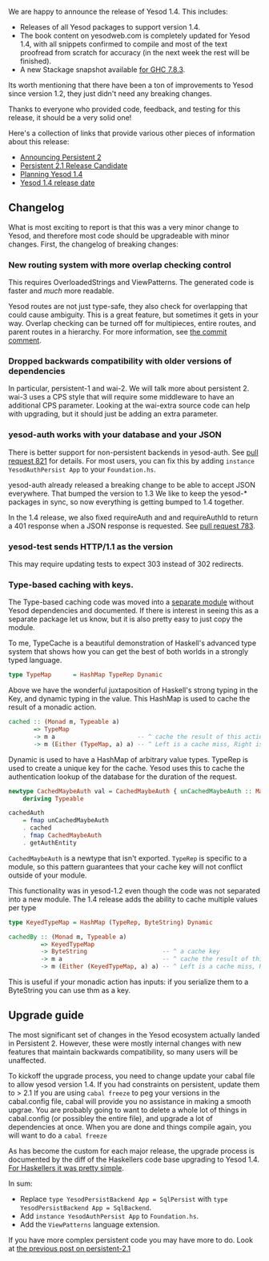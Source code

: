 We are happy to announce the release of Yesod 1.4. This includes:

* Releases of all Yesod packages to support version 1.4.
* The book content on yesodweb.com is completely updated for Yesod 1.4, with all snippets confirmed to compile and most of the text proofread from scratch for accuracy (in the next week the rest will be finished).
* A new Stackage snapshot available [for GHC 7.8.3](http://www.stackage.org/stackage/23593406b773a232ea760d2e50bf5d56d0a99c4e).

Its worth mentioning that there have been a ton of improvements to Yesod since version 1.2, they just didn't need any breaking changes.

Thanks to everyone who provided code, feedback, and testing for this release, it
should be a very solid one!

Here's a collection of links that provide various other pieces of information about this release:

* [Announcing Persistent 2](http://www.yesodweb.com/blog/2014/08/announcing-persistent-2)
* [Persistent 2.1 Release Candidate](http://www.yesodweb.com/blog/2014/09/persistent-2)
* [Planning Yesod 1.4](http://www.yesodweb.com/blog/2014/09/planning-yesod-1-4)
* [Yesod 1.4 release date](https://groups.google.com/d/msg/yesodweb/7leiDXHe1M8/oEWH83twOK0J)


## Changelog

What is most exciting to report is that this was a very minor change to Yesod, and
therefore most code should be upgradeable with minor changes. First, the
changelog of breaking changes:


### New routing system with more overlap checking control

This requires OverloadedStrings and ViewPatterns.
The generated code is faster and *much* more readable.

Yesod routes are not just type-safe, they also check for overlapping that could cause ambiguity. This is a great feature, but sometimes it gets in your way.
Overlap checking can be turned off for multipieces, entire routes, and parent routes in a hierarchy. For more information, see [the commit comment](https://github.com/yesodweb/yesod/commit/e23c78f2ce60591574a177de9f3ce5d634384e4a).


### Dropped backwards compatibility with older versions of dependencies

In particular, persistent-1 and wai-2. We will talk more about persistent 2.
wai-3 uses a CPS style that will require some middleware to have an additional CPS parameter.
Looking at the wai-extra source code can help with upgrading, but it should just be adding an extra parameter.


### yesod-auth works with your database and your JSON

There is better support for non-persistent backends in yesod-auth. See [pull request 821](https://github.com/yesodweb/yesod/pull/821) for details. For most users, you can fix this by adding `instance YesodAuthPersist App` to your `Foundation.hs`.

yesod-auth already released a breaking change to be able to accept JSON everywhere.
That bumped the version to 1.3
We like to keep the yesod-\* packages in sync, so now everything is getting bumped to 1.4 together.

In the 1.4 release, we also fixed requireAuth and and requireAuthId to return a 401 response when a JSON response is requested. See [pull request 783](https://github.com/yesodweb/yesod/pull/783).


### yesod-test sends HTTP/1.1 as the version

This may require updating tests to expect 303 instead of 302 redirects.


### Type-based caching with keys.

The Type-based caching code was moved into a [separate module](https://github.com/yesodweb/yesod/blob/yesod-1.4/yesod-core/Yesod/Core/TypeCache.hs) without Yesod dependencies and documented. If there is interest in seeing this as a separate package let us know, but it is also pretty easy to just copy the module.

To me, TypeCache is a beautiful demonstration of Haskell's advanced type system that shows how you can get the best of both worlds in a strongly typed language.

``` haskell
type TypeMap      = HashMap TypeRep Dynamic
```

Above we have the wonderful juxtaposition of Haskell's strong typing in the Key, and dynamic typing in the value. This HashMap is used to cache the result of a monadic action.

``` haskell
cached :: (Monad m, Typeable a) 
       => TypeMap
       -> m a                       -- ^ cache the result of this action
       -> m (Either (TypeMap, a) a) -- ^ Left is a cache miss, Right is a hit
```

Dynamic is used to have a HashMap of arbitrary value types.
TypeRep is used to create a unique key for the cache.
Yesod uses this to cache the authentication lookup of the database for the duration of the request.

``` haskell
newtype CachedMaybeAuth val = CachedMaybeAuth { unCachedMaybeAuth :: Maybe val }
    deriving Typeable

cachedAuth
    = fmap unCachedMaybeAuth
    . cached
    . fmap CachedMaybeAuth
    . getAuthEntity
```

`CachedMaybeAuth` is a newtype that isn't exported. `TypeRep` is specific to a module, so this pattern guarantees that your cache key will not conflict outside of your module.

This functionality was in yesod-1.2 even though the code was not separated into a new module.
The 1.4 release adds the ability to cache multiple values per type

``` haskell
type KeyedTypeMap = HashMap (TypeRep, ByteString) Dynamic

cachedBy :: (Monad m, Typeable a)
         => KeyedTypeMap
         -> ByteString                     -- ^ a cache key
         -> m a                            -- ^ cache the result of this action
         -> m (Either (KeyedTypeMap, a) a) -- ^ Left is a cache miss, Right is a hit
```

This is useful if your monadic action has inputs: if you serialize them to a ByteString you can use thm as a key.


## Upgrade guide

The most significant set of changes in the Yesod ecosystem actually landed in
Persistent 2. However, these were mostly internal changes with new features that maintain backwards compatibility, so many users will be unaffected.

To kickoff the upgrade process, you need to change update your cabal file to allow yesod version 1.4.
If you had constraints on persistent, update them to > 2.1
If you are using `cabal freeze` to peg your versions in the cabal.config file, cabal will provide you no assistance in making a smooth upgrae.
You are probably going to want to delete a whole lot of things in cabal.config (or possibley the entire file), and upgrade a lot of dependencies at once.
When you are done and things compile again, you will want to do a `cabal freeze`

As has become the custom for each major release, the upgrade
process is documented by the diff of the Haskellers code base upgrading to Yesod 1.4.
[For Haskellers it was pretty simple](https://github.com/snoyberg/haskellers/commit/e01e71371f0334b88b7cee9ce2a461e2009b415b).

In sum:

* Replace `type YesodPersistBackend App = SqlPersist` with `type YesodPersistBackend App = SqlBackend`.
* Add `instance YesodAuthPersist App` to `Foundation.hs`.
* Add the `ViewPatterns` language extension.

If you have more complex persistent code you may have more to do.
Look at [the previous post on persistent-2.1](http://www.yesodweb.com/blog/2014/09/persistent-2)
